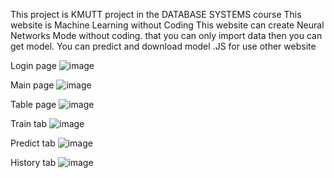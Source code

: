 This project is KMUTT project in the DATABASE SYSTEMS course
This website is Machine Learning without Coding
This website can create Neural Networks Mode without coding. that you can only import data then you can get model. You can predict and download model .JS for use other website

Login page
![image](https://user-images.githubusercontent.com/76083506/208607414-041956e5-a9ec-424e-9525-01b5f0f76bf0.png)

Main page
![image](https://user-images.githubusercontent.com/76083506/208607536-8c3e82f3-e9d6-45a0-819a-44a353b277af.png)

Table page
![image](https://user-images.githubusercontent.com/76083506/208607612-e74afa7d-a579-44b3-aacf-9efafce48db5.png)

Train tab
![image](https://user-images.githubusercontent.com/76083506/208607690-49119b70-42c4-433a-aff5-4e1e7e4c8e64.png)

Predict tab
![image](https://user-images.githubusercontent.com/76083506/208607890-e4b6634d-9882-4244-8b89-ecfe7eb564d2.png)

History tab
![image](https://user-images.githubusercontent.com/76083506/208607975-0fed72da-567d-4502-914e-196b31eff989.png)
